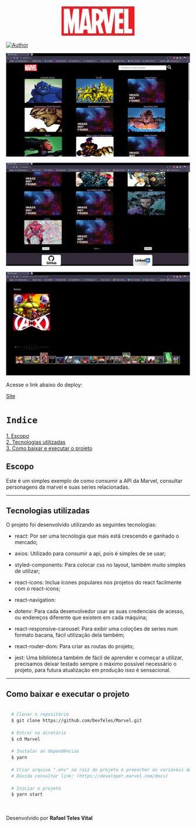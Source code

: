 <p align="center">
   <img src="src/assets/MarvelLogo.png" width="200"/>
</p>


[![Author](https://img.shields.io/badge/author-Devteles-363f5f?style=flat-square)](https://github.com/devteles)

<p align="center">
   <img src="src/assets/foto1.png" />
</p>
<p align="center">
   <img src="src/assets/foto2.png" />
</p>
<p align="center">
   <img src="src/assets/foto3.png" />
</p>

Acesse o link abaixo do deploy: 

<a href="https://inspiring-pike-9d0e9c.netlify.app/">Site<a>

# `Indice`

<a href="#Escopo">1. Escopo</a> <br />
<a href="#Tecnologias-utilizadas">2. Tecnologias utilizadas</a> <br />
<a href="#Como-baixar-e-executar-o-projeto">3. Como baixar e executar o projeto</a>

## Escopo

Este é um simples exemplo de como consumir a API da Marvel, consultar personagens da marvel e suas series relacionadas.

---

## Tecnologias utilizadas

O projeto foi desenvolvido utilizando as seguintes tecnologias:

- react: Por ser uma tecnologia que mais está crescendo e ganhado o mercado;

- axios: Utilizado para consumir a api, pois é simples de se usar;

- styled-components: Para colocar css no layout, também muito simples de utilizar;

- react-icons: Inclua ícones populares nos projetos do react facilmente com o react-icons;

- react-navigation:

- dotenv: Para cada desenvolvedor usar as suas credenciais de acesso, ou endereços diferente que existem em cada máquina;

- react-responsive-carousel: Para exibir uma coloções de series num formato bacana, fácil utilização dela também;

- react-router-dom: Para criar as routas do projeto;

- jest: Uma biblioteca também de fácil de aprender e começar a utilizar, precisamos deixar testado sempre o máximo possível necessário o projeto, para futura atualização em produção isso é sensacional. 

---
## Como baixar e executar o projeto


```bash

  # Clonar o repositório
  $ git clone https://github.com/DevTeles/Marvel.git

  # Entrar no diretório
  $ cd Marvel

  # Instalar as dependências
  $ yarn

  # Criar arquivo ".env" na raiz do projeto e preencher as variavéis de ambiente, que são as credenciais para acessar API da Marvel
  # Dúvida consultar link: (https://developer.marvel.com/docs)

  # Iniciar o projeto  
  $ yarn start

```

<br /><br />
Desenvolvido por **Rafael Teles Vital**
